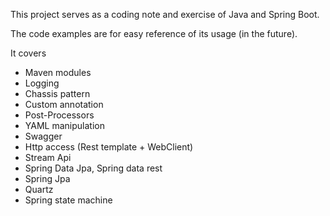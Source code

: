 This project serves as a coding note and exercise of Java and Spring Boot.

The code examples are for easy reference of its usage (in the future). 

It covers
* Maven modules
* Logging
* Chassis pattern
* Custom annotation
* Post-Processors
* YAML manipulation
* Swagger
* Http access (Rest template + WebClient)
* Stream Api
* Spring Data Jpa, Spring data rest
* Spring Jpa
* Quartz
* Spring state machine 
